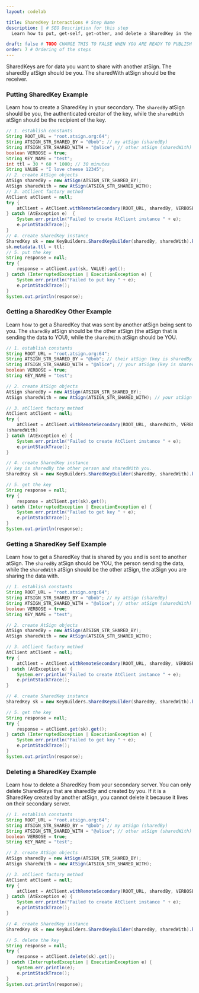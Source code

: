 ```yaml
---
layout: codelab

title: SharedKey interactions # Step Name
description: | # SEO Description for this step
  Learn how to put, get-self, get-other, and delete a SharedKey in the Java SDK

draft: false # TODO CHANGE THIS TO FALSE WHEN YOU ARE READY TO PUBLISH THE PAGE
order: 7 # Ordering of the steps
---
```


SharedKeys are for data you want to share with another atSign. The sharedBy atSign should be you. The sharedWith atSign should be the receiver. 

### Putting SharedKey Example
Learn how to create a SharedKey in your secondary. The `sharedBy` atSign should be you, the authenticated creator of the key, while the `sharedWith` atSign should be the recipient of the key.
```java
// 1. establish constants
String ROOT_URL = "root.atsign.org:64";
String ATSIGN_STR_SHARED_BY = "@bob"; // my atSign (sharedBy)
String ATSIGN_STR_SHARED_WITH = "@alice"; // other atSign (sharedWith)
boolean VERBOSE = true;
String KEY_NAME = "test";
int ttl = 30 * 60 * 1000; // 30 minutes
String VALUE = "I love cheese 12345";
// 2. create AtSign objects
AtSign sharedBy = new AtSign(ATSIGN_STR_SHARED_BY);
AtSign sharedWith = new AtSign(ATSIGN_STR_SHARED_WITH);
// 3. atClient factory method
AtClient atClient = null;
try {
    atClient = AtClient.withRemoteSecondary(ROOT_URL, sharedBy, VERBOSE);
} catch (AtException e)  {
    System.err.println("Failed to create AtClient instance " + e);
    e.printStackTrace();
}
// 4. create SharedKey instance
SharedKey sk = new KeyBuilders.SharedKeyBuilder(sharedBy, sharedWith).key(KEY_NAME).build();
sk.metadata.ttl = ttl;
// 5. put the key
String response = null;
try {
    response = atClient.put(sk, VALUE).get();
} catch (InterruptedException | ExecutionException e) {
    System.err.println("Failed to put key " + e);
    e.printStackTrace();
}
System.out.println(response);
```

### Getting a SharedKey Other Example
Learn how to get a SharedKey that was sent by another atSign being sent to you. The `sharedBy` atSign should be the other atSign (the atSign that is sending the data to YOU), while the `sharedWith` atSign should be YOU.
```java
// 1. establish constants
String ROOT_URL = "root.atsign.org:64";
String ATSIGN_STR_SHARED_BY = "@bob"; // their atSign (key is sharedBy this atSign)
String ATSIGN_STR_SHARED_WITH = "@alice"; // your atSign (key is sharedWith you)
boolean VERBOSE = true;
String KEY_NAME = "test";

// 2. create AtSign objects
AtSign sharedBy = new AtSign(ATSIGN_STR_SHARED_BY);
AtSign sharedWith = new AtSign(ATSIGN_STR_SHARED_WITH); // your atSign

// 3. atClient factory method
AtClient atClient = null;
try {
    atClient = AtClient.withRemoteSecondary(ROOT_URL, sharedWith, VERBOSE); // AtClient instance created with your atSign 
(sharedWith)
} catch (AtException e) {
    System.err.println("Failed to create AtClient instance " + e);
    e.printStackTrace();
}

// 4. create SharedKey instance
// key is sharedBy the other person and sharedWith you.
SharedKey sk = new KeyBuilders.SharedKeyBuilder(sharedBy, sharedWith).key(KEY_NAME).build();

// 5. get the key
String response = null;
try {
    response = atClient.get(sk).get();
} catch (InterruptedException | ExecutionException e) {
    System.err.println("Failed to get key " + e);
    e.printStackTrace();
}
System.out.println(response);
```

### Getting a SharedKey Self Example
Learn how to get a SharedKey that is shared by you and is sent to another atSign. The `sharedBy` atSign should be YOU, the person sending the data, while the `sharedWith` atSign should be the other atSign, the atSign you are sharing the data with.
```java
// 1. establish constants
String ROOT_URL = "root.atsign.org:64";
String ATSIGN_STR_SHARED_BY = "@bob"; // my atSign (sharedBy)
String ATSIGN_STR_SHARED_WITH = "@alice"; // other atSign (sharedWith)
boolean VERBOSE = true;
String KEY_NAME = "test";

// 2. create AtSign objects
AtSign sharedBy = new AtSign(ATSIGN_STR_SHARED_BY);
AtSign sharedWith = new AtSign(ATSIGN_STR_SHARED_WITH);

// 3. atClient factory method
AtClient atClient = null;
try {
    atClient = AtClient.withRemoteSecondary(ROOT_URL, sharedBy, VERBOSE);
} catch (AtException e) {
    System.err.println("Failed to create AtClient instance " + e);
    e.printStackTrace();
}

// 4. create SharedKey instance
SharedKey sk = new KeyBuilders.SharedKeyBuilder(sharedBy, sharedWith).key(KEY_NAME).build();

// 5. get the key
String response = null;
try {
    response = atClient.get(sk).get();
} catch (InterruptedException | ExecutionException e) {
    System.err.println("Failed to get key " + e);
    e.printStackTrace();
}
System.out.println(response);
```

### Deleting a SharedKey Example
Learn how to delete a SharedKey from your secondary server. You can only delete SharedKeys that are sharedBy and created by you. If it is a SharedKey created by another atSign, you cannot delete it because it lives on their secondary server. 
```java
// 1. establish constants
String ROOT_URL = "root.atsign.org:64";
String ATSIGN_STR_SHARED_BY = "@bob"; // my atSign (sharedBy)
String ATSIGN_STR_SHARED_WITH = "@alice"; // other atSign (sharedWith)
boolean VERBOSE = true;
String KEY_NAME = "test";

// 2. create AtSign objects
AtSign sharedBy = new AtSign(ATSIGN_STR_SHARED_BY);
AtSign sharedWith = new AtSign(ATSIGN_STR_SHARED_WITH);

// 3. atClient factory method
AtClient atClient = null;
try {
    atClient = AtClient.withRemoteSecondary(ROOT_URL, sharedBy, VERBOSE);
} catch (AtException e) {
    System.err.println("Failed to create AtClient instance " + e);
    e.printStackTrace();
}

// 4. create SharedKey instance
SharedKey sk = new KeyBuilders.SharedKeyBuilder(sharedBy, sharedWith).key(KEY_NAME).build();

// 5. delete the key
String response = null;
try {
    response = atClient.delete(sk).get();
} catch (InterruptedException | ExecutionException e) {
    System.err.println(e);
    e.printStackTrace();
}
System.out.println(response);
```